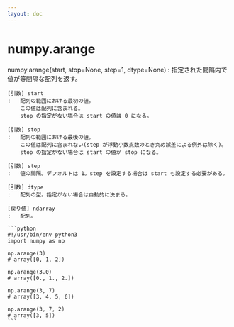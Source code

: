 ```yaml
---
layout: doc
---
```


# numpy.arange

numpy.arange(start, stop=None, step=1, dtype=None)
:   指定された間隔内で値が等間隔な配列を返す。

    [引数] start
    :   配列の範囲における最初の値。
        この値は配列に含まれる。
        stop の指定がない場合は start の値は 0 になる。

    [引数] stop
    :   配列の範囲における最後の値。
        この値は配列に含まれない(step が浮動小数点数のとき丸め誤差による例外は除く)。
        stop の指定がない場合は start の値が stop になる。

    [引数] step
    :   値の間隔。デフォルトは 1。step を設定する場合は start も設定する必要がある。

    [引数] dtype
    :   配列の型。指定がない場合は自動的に決まる。

    [戻り値] ndarray
    :   配列。

    ```python
    #!/usr/bin/env python3
    import numpy as np

    np.arange(3)
    # array([0, 1, 2])

    np.arange(3.0)
    # array([0., 1., 2.])

    np.arange(3, 7)
    # array([3, 4, 5, 6])

    np.arange(3, 7, 2)
    # array([3, 5])
    ```